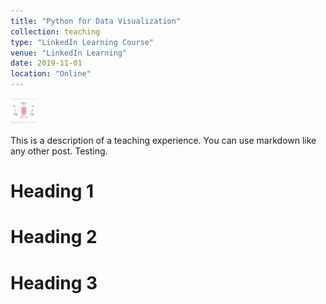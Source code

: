 ```yaml
---
title: "Python for Data Visualization"
collection: teaching
type: "LinkedIn Learning Course"
venue: "LinkedIn Learning"
date: 2019-11-01
location: "Online"
---
```


<a href="default.asp">
  <img src="boxplot.png" alt="Python for Data Visualization Course" style="width:42px;height:42px;border:0">
</a>

This is a description of a teaching experience. You can use markdown like any other post. Testing. 

Heading 1
======

Heading 2
======

Heading 3
======
